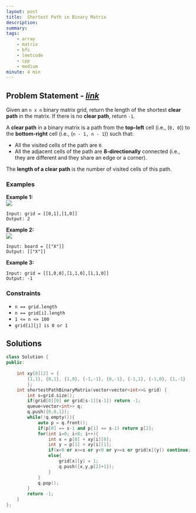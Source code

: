 ```yaml
---
layout: post
title:  Shortest Path in Binary Matrix
description: 
summary: 
tags:
    - array
    - matrix
    - bfs
    - leetcode
    - cpp
    - medium
minute: 4 min
---
```


## Problem Statement - [*link*](https://leetcode.com/problems/shortest-path-in-binary-matrix/)  
Given an `n x n` binary matrix grid, return the length of the shortest **clear path** in the matrix. If there is no **clear path**, return `-1`.

A **clear path** in a binary matrix is a path from the **top-left** cell (i.e., (`0, 0`)) to the **bottom-right** cell (i.e., (`n - 1, n - 1`)) such that:

+ All the visited cells of the path are `0`.
+ All the adjacent cells of the path are **8-directionally** connected (i.e., they are different and they share an edge or a corner).

The **length of a clear path** is the number of visited cells of this path.
 
### Examples   
**Example 1:**  
<img src="https://assets.leetcode.com/uploads/2021/02/18/example1_1.png">
```
Input: grid = [[0,1],[1,0]]
Output: 2
```

**Example 2:**   
<img src="https://assets.leetcode.com/uploads/2021/02/18/example2_1.png">
``` 
Input: board = [["X"]]
Output: [["X"]]
```

**Example 3:**   
``` 
Input: grid = [[1,0,0],[1,1,0],[1,1,0]]
Output: -1
```

### Constraints
+ `n == grid.length`
+ `n == grid[i].length`
+ `1 <= n <= 100`
+ `grid[i][j] is 0 or 1`


## Solutions

```cpp
class Solution {
public:
    
    int xy[8][2] = {
        {1,1}, {0,1}, {1,0}, {-1,-1}, {0,-1}, {-1,1}, {-1,0}, {1,-1}
        };
    int shortestPathBinaryMatrix(vector<vector<int>>& grid) {
        int s=grid.size();
        if(grid[0][0] or grid[s-1][s-1]) return -1;
        queue<vector<int>> q;
        q.push({0,0,1});
        while(!q.empty()){
            auto p = q.front();
            if(p[0] == s-1 and p[1] == s-1) return p[2];
            for(int i=0; i<8; i++){
                int x = p[0] + xy[i][0];
                int y = p[1] + xy[i][1];
                if(x<0 or x>=s or y<0 or y>=s or grid[x][y]) continue;
                else{
                    grid[x][y] = 1;
                    q.push({x,y,p[2]+1});
                }
            }
            q.pop();
        }
        return -1;
    }
};
```

